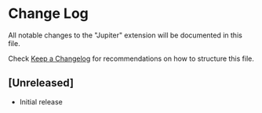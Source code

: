 # Change Log
All notable changes to the "Jupiter" extension will be documented in this file.

Check [Keep a Changelog](http://keepachangelog.com/) for recommendations on how to structure this file.

## [Unreleased]
- Initial release
